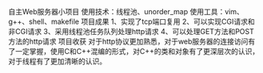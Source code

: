 
自主Web服务器小项目
使用技术：线程池、unorder_map
使用工具：vim、g++、shell、makefile
项目成果
1、实现了tcp端口复用
2、可以实现CGI请求和非CGI请求
3、采用线程池任务队列处理http请求
4、可以处理GET方法和POST方法的http请求
项目收获
对于http协议更加熟悉，对于web服务器的连接访问有了一定掌握，使用C和C++混编的形式，对C++的类和对象有了更深层次的认识，对于线程有了更加清晰的认识。
